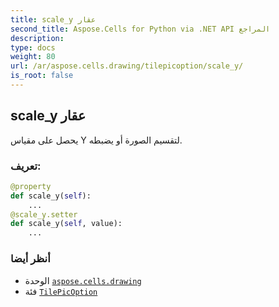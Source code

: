 ```yaml
---
title: scale_y عقار
second_title: Aspose.Cells for Python via .NET API المراجع
description:
type: docs
weight: 80
url: /ar/aspose.cells.drawing/tilepicoption/scale_y/
is_root: false
---
```

##  scale_y عقار

يحصل على مقياس Y لتقسيم الصورة أو يضبطه.
###  تعريف:
```python
@property
def scale_y(self):
    ...
@scale_y.setter
def scale_y(self, value):
    ...
```

###  أنظر أيضا
* الوحدة [`aspose.cells.drawing`](../../)
* فئة [`TilePicOption`](/cells/python-net/ar/aspose.cells.drawing/tilepicoption)
